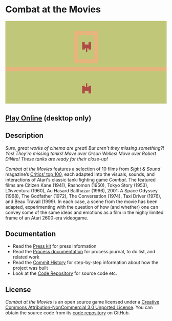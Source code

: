# Combat at the Movies

![Banner](images/combat-at-the-movies-banner.png)

## [Play Online](https://www.pippinbarr.com/combat-at-the-movies/) (desktop only)

## Description

*Sure, great works of cinema are great! But aren't they missing something?! Yes! They're missing tanks! Move over Orson Welles! Move over Robert DiNiro! These tanks are ready for their close-up!*

_Combat at the Movies_ features a selection of 10 films from *Sight & Sound* magazine’s [Critics’ top 100](https://www2.bfi.org.uk/films-tv-people/sightandsoundpoll2012/critics), each adapted into the visuals, sounds, and interactions of Atari's classic tank-fighting game *Combat*. The featured films are Citizen Kane (1941), Rashomon (1950), Tokyo Story (1953), L’Avventura (1960), Au Hasard Balthazar (1966), 2001: A Space Odyssey (1968), The Godfather (1972), The Conversation (1974), Taxi Driver (1976), and Beau Travail (1999). In each case, a scene from the movie has been adapted, experimenting with the question of how (and whether) one can convey some of the same ideas and emotions as a film in the highly limited frame of an Atari 2600-era videogame.

## Documentation
* Read the [Press kit](../press/) for press information
* Read the [Process documentation](../process/) for process journal, to do list, and related work
* Read the [Commit History](https://github.com/pippinbarr/combat-at-the-movies/commits/master) for step-by-step information about how the project was built
* Look at the [Code Repository](https://github.com/pippinbarr/combat-at-the-movies) for source code etc.

## License
_Combat at the Movies_ is an open source game licensed under a [Creative Commons Attribution-NonCommercial 3.0 Unported License](http://creativecommons.org/licenses/by-nc/3.0/). You can obtain the source code from its [code repository](https://github.com/pippinbarr/combat-at-the-movies) on GitHub.
